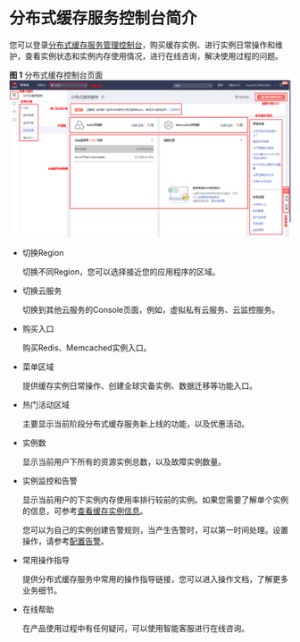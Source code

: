 # 分布式缓存服务控制台简介<a name="ZH-CN_TOPIC_0164539929"></a>

您可以登录[分布式缓存服务管理控制台](https://console.huaweicloud.com/dcs)，购买缓存实例、进行实例日常操作和维护，查看实例状态和实例内存使用情况，进行在线咨询，解决使用过程的问题。

**图 1**  分布式缓存控制台页面<a name="fig10347352124712"></a>  
![](figures/分布式缓存控制台页面.png "分布式缓存控制台页面")

-   切换Region

    切换不同Region，您可以选择接近您的应用程序的区域。

-   切换云服务

    切换到其他云服务的Console页面，例如，虚拟私有云服务、云监控服务。

-   购买入口

    购买Redis、Memcached实例入口。

-   菜单区域

    提供缓存实例日常操作、创建全球灾备实例、数据迁移等功能入口。

-   热门活动区域

    主要显示当前阶段分布式缓存服务新上线的功能，以及优惠活动。

-   实例数

    显示当前用户下所有的资源实例总数，以及故障实例数量。

-   实例监控和告警

    显示当前用户的下实例内存使用率排行较前的实例。如果您需要了解单个实例的信息，可参考[查看缓存实例信息](查看缓存实例信息.md)。

    您可以为自己的实例创建告警规则，当产生告警时，可以第一时间处理。设置操作，请参考[配置告警](建议配置告警的监控指标.md)。

-   常用操作指导

    提供分布式缓存服务中常用的操作指导链接，您可以进入操作文档，了解更多业务细节。

-   在线帮助

    在产品使用过程中有任何疑问，可以使用智能客服进行在线咨询。


